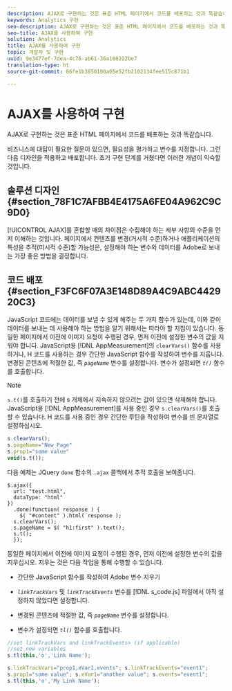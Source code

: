 ```yaml
---
description: AJAX로 구현하는 것은 표준 HTML 페이지에서 코드를 배포하는 것과 똑같습니다.
keywords: Analytics 구현
seo-description: AJAX로 구현하는 것은 표준 HTML 페이지에서 코드를 배포하는 것과 똑같습니다.
seo-title: AJAX를 사용하여 구현
solution: Analytics
title: AJAX를 사용하여 구현
topic: 개발자 및 구현
uuid: 9e3477ef-7dea-4c76-ab61-36a188222be7
translation-type: ht
source-git-commit: 86fe1b3650100a05e52fb2102134fee515c871b1

---
```



# AJAX를 사용하여 구현

AJAX로 구현하는 것은 표준 HTML 페이지에서 코드를 배포하는 것과 똑같습니다.

비즈니스에 대답이 필요한 질문이 있으면, 필요성을 평가하고 변수를 지정합니다. 그런 다음 디자인을 적용하고 배포합니다. 초기 구현 단계를 거쳤다면 이러한 개념이 익숙할 것입니다.

## 솔루션 디자인 {#section_78F1C7AFBB4E4175A6FE04A962C9C9D0}

[!UICONTROL AJAX]를 혼합할 때의 차이점은 수집해야 하는 세부 사항의 수준을 먼저 이해하는 것입니다. 페이지에서 컨텐츠를 변경(거시적 수준)하거나 애플리케이션의 특성을 추적(미시적 수준)할 가능성은, 설정해야 하는 변수와 데이터를 Adobe로 보내는 가장 좋은 방법을 결정합니다.

## 코드 배포 {#section_F3FC6F07A3E148D89A4C9ABC442920C3}

JavaScript 코드에는 데이터를 보낼 수 있게 해주는 두 가지 함수가 있는데, 이와 같이 데이터를 보내는 데 사용해야 하는 방법을 알기 위해서는 따라야 할 지침이 있습니다.
동일한 페이지에서 이전에 이미지 요청이 수행된 경우, 먼저 이전에 설정한 변수의 값을 지워야 합니다. JavaScript용 [!DNL AppMeasurement]의 `clearVars()` 함수를 사용하거나, H 코드를 사용하는 경우 간단한 JavaScript 함수를 작성하여 변수를 지웁니다. 변경된 콘텐츠에 적절한 값, 즉 *`pageName`* 변수를 설정합니다. 변수가 설정되면 *`t()`* 함수를 호출합니다.

>[!NOTE]
>
>`s.t()`를 호출하기 전에 s 개체에서 지속하지 않으려는 값이 있으면 삭제해야 합니다. JavaScript용 [!DNL AppMeasurement]를 사용 중인 경우 `s.clearVars()`를 호출할 수 있습니다. H 코드를 사용 중인 경우 간단한 루틴을 작성하여 변수를 빈 문자열로 설정하십시오.

```js
s.clearVars(); 
s.pageName="New Page" 
s.prop1="some value" 
void(s.t());
```

다음 예제는 JQuery `done` 함수의 `.ajax` 콜백에서 추적 호출을 보여줍니다.

```
$.ajax({ 
  url: "test.html", 
  dataType: "html" 
}) 
  .done(function( response ) { 
    $( "#content" ).html( response ); 
  s.clearVars(); 
  s.pageName = $( "h1:first" ).text(); 
  s.t(); 
  }); 
```

동일한 페이지에서 이전에 이미지 요청이 수행된 경우, 먼저 이전에 설정한 변수의 값을 지우십시오. 지우는 것은 다음 작업을 통해 수행할 수 있습니다.

* 간단한 JavaScript 함수를 작성하여 Adobe 변수 지우기
*  *`linkTrackVars`* 및 *`linkTrackEvents`* 변수를 [!DNL s_code.js] 파일에서 아직 설정하지 않았다면 설정합니다.

* 변경된 콘텐츠에 적절한 값, 즉 *`pageName`* 변수를 설정합니다. 
* 변수가 설정되면 *`tl()`* 함수를 호출합니다.

```js
//set linkTrackVars and linkTrackEvents> (if applicable) 
//set new variables 
s.tl(this,'o','Link Name');
```

```js
s.linkTrackVars="prop1,eVar1,events"; s.linkTrackEvents="event1"; 
s.prop1="some value"; s.eVar1="another value"; s.events="event1"; 
s.tl(this,'o','My Link Name');
```


